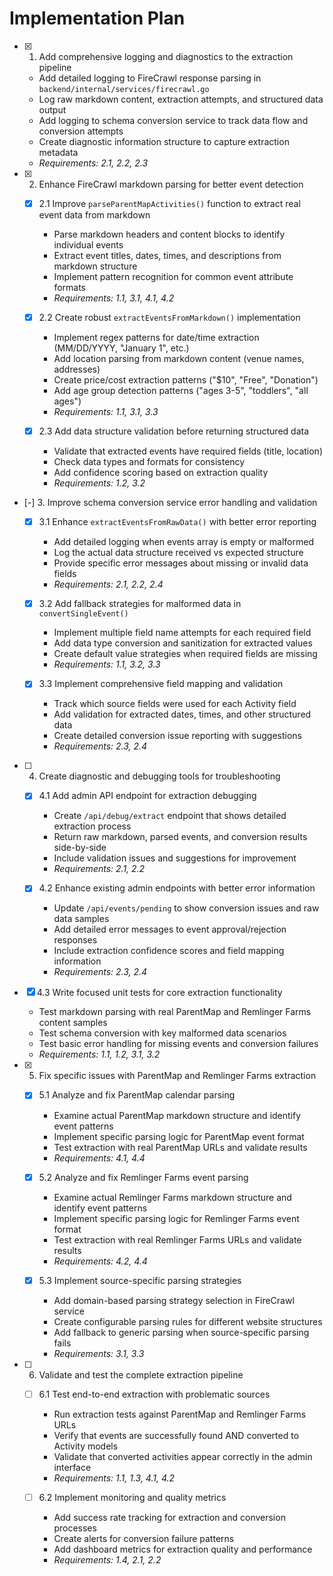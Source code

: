 # Implementation Plan

- [x] 1. Add comprehensive logging and diagnostics to the extraction pipeline
  - Add detailed logging to FireCrawl response parsing in `backend/internal/services/firecrawl.go`
  - Log raw markdown content, extraction attempts, and structured data output
  - Add logging to schema conversion service to track data flow and conversion attempts
  - Create diagnostic information structure to capture extraction metadata
  - _Requirements: 2.1, 2.2, 2.3_

- [x] 2. Enhance FireCrawl markdown parsing for better event detection
  - [x] 2.1 Improve `parseParentMapActivities()` function to extract real event data from markdown
    - Parse markdown headers and content blocks to identify individual events
    - Extract event titles, dates, times, and descriptions from markdown structure
    - Implement pattern recognition for common event attribute formats
    - _Requirements: 1.1, 3.1, 4.1, 4.2_

  - [x] 2.2 Create robust `extractEventsFromMarkdown()` implementation
    - Implement regex patterns for date/time extraction (MM/DD/YYYY, "January 1", etc.)
    - Add location parsing from markdown content (venue names, addresses)
    - Create price/cost extraction patterns ("$10", "Free", "Donation")
    - Add age group detection patterns ("ages 3-5", "toddlers", "all ages")
    - _Requirements: 1.1, 3.1, 3.3_

  - [x] 2.3 Add data structure validation before returning structured data
    - Validate that extracted events have required fields (title, location)
    - Check data types and formats for consistency
    - Add confidence scoring based on extraction quality
    - _Requirements: 1.2, 3.2_

- [-] 3. Improve schema conversion service error handling and validation
  - [x] 3.1 Enhance `extractEventsFromRawData()` with better error reporting
    - Add detailed logging when events array is empty or malformed
    - Log the actual data structure received vs expected structure
    - Provide specific error messages about missing or invalid data fields
    - _Requirements: 2.1, 2.2, 2.4_

  - [x] 3.2 Add fallback strategies for malformed data in `convertSingleEvent()`
    - Implement multiple field name attempts for each required field
    - Add data type conversion and sanitization for extracted values
    - Create default value strategies when required fields are missing
    - _Requirements: 1.1, 3.2, 3.3_

  - [x] 3.3 Implement comprehensive field mapping and validation
    - Track which source fields were used for each Activity field
    - Add validation for extracted dates, times, and other structured data
    - Create detailed conversion issue reporting with suggestions
    - _Requirements: 2.3, 2.4_

- [ ] 4. Create diagnostic and debugging tools for troubleshooting
  - [x] 4.1 Add admin API endpoint for extraction debugging
    - Create `/api/debug/extract` endpoint that shows detailed extraction process
    - Return raw markdown, parsed events, and conversion results side-by-side
    - Include validation issues and suggestions for improvement
    - _Requirements: 2.1, 2.2_

  - [x] 4.2 Enhance existing admin endpoints with better error information
    - Update `/api/events/pending` to show conversion issues and raw data samples
    - Add detailed error messages to event approval/rejection responses
    - Include extraction confidence scores and field mapping information
    - _Requirements: 2.3, 2.4_

- [x] 4.3 Write focused unit tests for core extraction functionality
  - Test markdown parsing with real ParentMap and Remlinger Farms content samples
  - Test schema conversion with key malformed data scenarios
  - Test basic error handling for missing events and conversion failures
  - _Requirements: 1.1, 1.2, 3.1, 3.2_

- [x] 5. Fix specific issues with ParentMap and Remlinger Farms extraction
  - [x] 5.1 Analyze and fix ParentMap calendar parsing
    - Examine actual ParentMap markdown structure and identify event patterns
    - Implement specific parsing logic for ParentMap event format
    - Test extraction with real ParentMap URLs and validate results
    - _Requirements: 4.1, 4.4_

  - [x] 5.2 Analyze and fix Remlinger Farms event parsing
    - Examine actual Remlinger Farms markdown structure and identify event patterns
    - Implement specific parsing logic for Remlinger Farms event format
    - Test extraction with real Remlinger Farms URLs and validate results
    - _Requirements: 4.2, 4.4_

  - [x] 5.3 Implement source-specific parsing strategies
    - Add domain-based parsing strategy selection in FireCrawl service
    - Create configurable parsing rules for different website structures
    - Add fallback to generic parsing when source-specific parsing fails
    - _Requirements: 3.1, 3.3_

- [ ] 6. Validate and test the complete extraction pipeline
  - [ ] 6.1 Test end-to-end extraction with problematic sources
    - Run extraction tests against ParentMap and Remlinger Farms URLs
    - Verify that events are successfully found AND converted to Activity models
    - Validate that converted activities appear correctly in the admin interface
    - _Requirements: 1.1, 1.3, 4.1, 4.2_

  - [ ] 6.2 Implement monitoring and quality metrics
    - Add success rate tracking for extraction and conversion processes
    - Create alerts for conversion failure patterns
    - Add dashboard metrics for extraction quality and performance
    - _Requirements: 1.4, 2.1, 2.2_